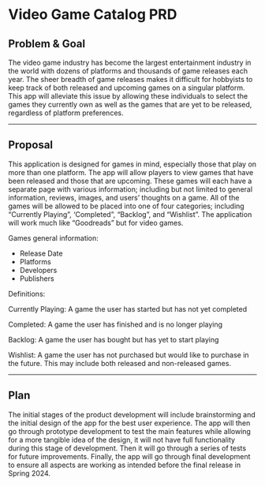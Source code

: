 # Video Game Catalog PRD

## Problem & Goal

The video game industry has become the largest entertainment industry in the world with dozens of platforms and thousands of game releases each year.  The sheer breadth of game releases makes it difficult for hobbyists to keep track of both released and upcoming games on a singular platform. This app will alleviate this issue by allowing these individuals to select the games they currently own as well as the games that are yet to be released, regardless of platform preferences.

---

## Proposal

This application is designed for games in mind, especially those that play on more than one platform. The app will allow players to view games that have been released and those that are upcoming. These games will each have a separate page with various information; including but not limited to general information, reviews, images, and users’ thoughts on a game. All of the games will be allowed to be placed into one of four categories; including “Currently Playing”, ‘Completed”, “Backlog”, and “Wishlist”. The application will work much like “Goodreads” but for video games.

Games general information:

- Release Date
- Platforms
- Developers
- Publishers

Definitions:

Currently Playing: A game the user has started but has not yet completed

Completed: A game the user has finished and is no longer playing

Backlog: A game the user has bought but has yet to start playing

Wishlist: A game the user has not purchased but would like to purchase in the future. This may include both released and non-released games.

---

## Plan

The initial stages of the product development will include brainstorming and the initial design of the app for the best user experience. The app will then go through prototype development to test the main features while allowing for a more tangible idea of the design, it will not have full functionality during this stage of development. Then it will go through a series of tests for future improvements.  Finally, the app will go through final development to ensure all aspects are working as intended before the final release in Spring 2024.
